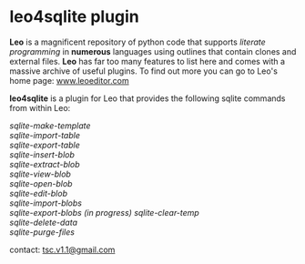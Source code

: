# leo4sqlite plugin

**Leo**  is a magnificent repository of python code that supports *literate programming* in **numerous** languages using outlines that contain clones and external files. **Leo** has far too many features to list here and comes with a massive archive of useful plugins. To find out more you can go to Leo's home page: www.leoeditor.com 

**leo4sqlite** is a plugin for Leo that provides the following sqlite commands from within Leo:  
  
*sqlite-make-template   
sqlite-import-table  
sqlite-export-table  
sqlite-insert-blob    
sqlite-extract-blob    
sqlite-view-blob  
sqlite-open-blob  
sqlite-edit-blob  
sqlite-import-blobs    
sqlite-export-blobs   (*in progress*)
sqlite-clear-temp  
sqlite-delete-data  
sqlite-purge-files*    

contact:
tsc.v1.1@gmail.com
